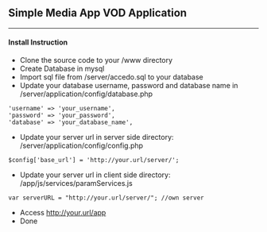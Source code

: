 <h2>Simple Media App VOD Application</h2>
<hr>
<h4>Install Instruction</h4>

- Clone the source code to your /www directory
- Create Database in mysql
- Import sql file from /server/accedo.sql to your database
- Update your database username, password and database name in /server/application/config/database.php
```
'username' => 'your_username',
'password' => 'your_password',
'database' => 'your_database_name',
```
- Update your server url in server side directory: /server/application/config/config.php
```
$config['base_url'] = 'http://your.url/server/';
```
- Update your server url in client side directory: /app/js/services/paramServices.js
```
var serverURL = "http://your.url/server/"; //own server
```
- Access http://your.url/app
- Done
